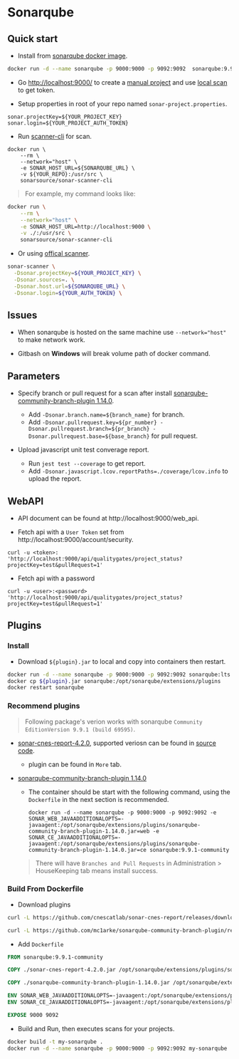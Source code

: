 # Sonarqube

## Quick start

- Install from [sonarqube docker image](https://hub.docker.com/_/sonarqube).

```bash
docker run -d --name sonarqube -p 9000:9000 -p 9092:9092  sonarqube:9.9.1-community
```

- Go [http://localhost:9000/](http://localhost:9000/) to create a [manual project](http://localhost:9000/projects/create?mode=manual) and use [local scan](http://localhost:9000/dashboard?id=test&selectedTutorial=local) to get token.

- Setup properties in root of your repo named `sonar-project.properties`.

```
sonar.projectKey=${YOUR_PROJECT_KEY}
sonar.login=${YOUR_PROJECT_AUTH_TOKEN}
```

- Run [scanner-cli](https://docs.sonarsource.com/sonarqube/latest/analyzing-source-code/scanners/sonarscanner/) for scan.

```
docker run \
    --rm \
    --network="host" \
    -e SONAR_HOST_URL=${SONARQUBE_URL} \
    -v ${YOUR_REPO}:/usr/src \
    sonarsource/sonar-scanner-cli
```
> For example, my command looks like:    

```bash
docker run \
    --rm \
    --network="host" \
    -e SONAR_HOST_URL=http://localhost:9000 \
    -v ./:/usr/src \
    sonarsource/sonar-scanner-cli
```

- Or using [offical scanner](https://docs.sonarsource.com/sonarqube/9.9/analyzing-source-code/scanners/sonarscanner/).

```bash
sonar-scanner \
  -Dsonar.projectKey=${YOUR_PROJECT_KEY} \
  -Dsonar.sources=. \
  -Dsonar.host.url=${SONARQUBE_URL} \
  -Dsonar.login=${YOUR_AUTH_TOKEN} \
```

## Issues

- When sonarqube is hosted on the same machine use `--network="host"` to make network work.

- Gitbash on **Windows** will break volume path of docker command.

## Parameters

- Specify branch or pull request for a scan after install [sonarqube-community-branch-plugin 1.14.0](https://github.com/mc1arke/sonarqube-community-branch-plugin/releases/tag/1.14.0).

    - Add `-Dsonar.branch.name=${branch_name}` for branch.
    - Add `-Dsonar.pullrequest.key=${pr_number} -Dsonar.pullrequest.branch=${pr_branch} -Dsonar.pullrequest.base=${base_branch}` for pull request.

- Upload javascript unit test converage report.

    - Run `jest test --coverage` to get report.
    - Add `-Dsonar.javascript.lcov.reportPaths=./coverage/lcov.info` to upload the report.

## WebAPI

- API document can be found at http://localhost:9000/web_api.

- Fetch api with a `User Token` set from http://localhost:9000/account/security.

```
curl -u <token>: 'http://localhost:9000/api/qualitygates/project_status?projectKey=test&pullRequest=1'
```

- Fetch api with a password

```
curl -u <user>:<password> 'http://localhost:9000/api/qualitygates/project_status?projectKey=test&pullRequest=1'
```

## Plugins



### Install

- Download `${plugin}.jar` to local and copy into containers then restart.

```bash
docker run -d --name sonarqube -p 9000:9000 -p 9092:9092 sonarqube:lts
docker cp ${plugin}.jar sonarqube:/opt/sonarqube/extensions/plugins
docker restart sonarqube
```

### Recommend plugins

> Following package's verion works with sonarqube `Community EditionVersion 9.9.1 (build 69595)`.

- [sonar-cnes-report-4.2.0](https://github.com/cnescatlab/sonar-cnes-report/releases/tag/4.2.0), supported veriosn can be found in [source code](https://github.com/cnescatlab/sonar-cnes-report/blob/4.0.0/src/main/java/fr/cnes/sonar/report/factory/ServerFactory.java#L34C4-L34C4).
    
    - plugin can be found in `More` tab.

- [sonarqube-community-branch-plugin 1.14.0](https://github.com/mc1arke/sonarqube-community-branch-plugin/releases/tag/1.14.0)

    - The container should be start with the following command, using the `Dockerfile` in the next section is recommended.

        ```
        docker run -d --name sonarqube -p 9000:9000 -p 9092:9092 -e SONAR_WEB_JAVAADDITIONALOPTS=-javaagent:/opt/sonarqube/extensions/plugins/sonarqube-community-branch-plugin-1.14.0.jar=web -e SONAR_CE_JAVAADDITIONALOPTS=-javaagent:/opt/sonarqube/extensions/plugins/sonarqube-community-branch-plugin-1.14.0.jar=ce sonarqube:9.9.1-community
        ```

    > There will have `Branches and Pull Requests` in Administration > HouseKeeping tab means install success.


### Build From Dockerfile

- Download plugins

```bash
curl -L https://github.com/cnescatlab/sonar-cnes-report/releases/download/4.2.0/sonar-cnes-report-4.2.0.jar --output sonar-cnes-report-4.2.0.jar

curl -L https://github.com/mc1arke/sonarqube-community-branch-plugin/releases/download/1.14.0/sonarqube-community-branch-plugin-1.14.0.jar --output sonarqube-community-branch-plugin-1.14.0.jar
```

- Add `Dockerfile`

```dockerfile
FROM sonarqube:9.9.1-community

COPY ./sonar-cnes-report-4.2.0.jar /opt/sonarqube/extensions/plugins/sonar-cnes-report-4.2.0.jar

COPY ./sonarqube-community-branch-plugin-1.14.0.jar /opt/sonarqube/extensions/plugins/sonarqube-community-branch-plugin-1.14.0.jar

ENV SONAR_WEB_JAVAADDITIONALOPTS=-javaagent:/opt/sonarqube/extensions/plugins/sonarqube-community-branch-plugin-1.14.0.jar=web
ENV SONAR_CE_JAVAADDITIONALOPTS=-javaagent:/opt/sonarqube/extensions/plugins/sonarqube-community-branch-plugin-1.14.0.jar=ce

EXPOSE 9000 9092
```

- Build and Run, then executes scans for your projects.

```bash
docker build -t my-sonarqube .
docker run -d --name sonarqube -p 9000:9000 -p 9092:9092 my-sonarqube
```
